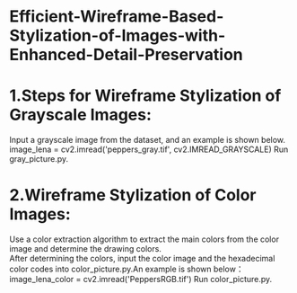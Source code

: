 # Efficient-Wireframe-Based-Stylization-of-Images-with-Enhanced-Detail-Preservation
# 1.Steps for Wireframe Stylization of Grayscale Images:  
Input a grayscale image from the dataset, and an example is shown below.
image_lena = cv2.imread('peppers_gray.tif', cv2.IMREAD_GRAYSCALE)
Run gray_picture.py.

# 2.Wireframe Stylization of Color Images: 
Use a color extraction algorithm to extract the main colors from the color image and determine the drawing colors.  
After determining the colors, input the color image and the hexadecimal color codes into color_picture.py.An example is shown below：
image_lena_color = cv2.imread('PeppersRGB.tif')
Run color_picture.py.


